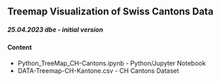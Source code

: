 ## Treemap Visualization of Swiss Cantons Data
##### 25.04.2023 dbe - initial version

#### Content
+ Python_TreeMap_CH-Cantons.ipynb	- Python/Jupyter Notebook
+ DATA-Treemap-CH-Kantone.csv		- CH Cantons Dataset

